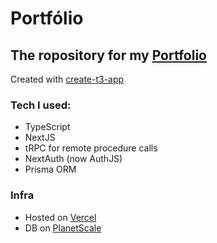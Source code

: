 # Portfólio

## The ropository for my [Portfolio](https://glicio.dev/ "Meu portflio")

Created with [create-t3-app](https://create.t3.gg/)

### Tech I used:
- TypeScript
- NextJS
- tRPC for remote procedure calls
- NextAuth (now AuthJS)
- Prisma ORM

### Infra
- Hosted on [Vercel](https://vercel.com/)
- DB on [PlanetScale](https://planetscale.com/)
